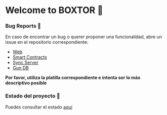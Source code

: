 # Welcome to BOX**TOR** 👋

### Bug Reports 🐞

En caso de encontrar un bug o querer proponer una funcionalidad, abre un issue en el repositorio correspondiente:
* [Web](https://github.com/Boxtor/boxtor_web/issues)
* [Smart Contracts](https://github.com/Boxtor/boxtor_contracts/issues)
* [Sync Server](https://github.com/Boxtor/boxtor_sync/issues)
* [Gun DB](https://github.com/Boxtor/boxtor_gun/issues)

**Por favor, utiliza la platilla correspondiente e intenta ser lo más descriptivo posible**

### Estado del proyecto 💨

Puedes consultar el estado [aquí](https://github.com/orgs/Boxtor/projects/1)

